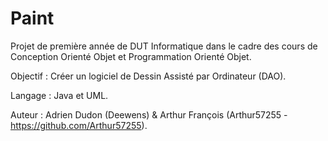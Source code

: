 # Paint

Projet de première année de DUT Informatique dans le cadre des cours de Conception Orienté Objet et Programmation Orienté Objet.

Objectif :
Créer un logiciel de Dessin Assisté par Ordinateur (DAO).

Langage :
Java et UML.

Auteur :
Adrien Dudon (Deewens) & Arthur François (Arthur57255 - https://github.com/Arthur57255).

